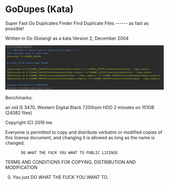 # GoDupes (Kata)
Super Fast Go Duplicates Finder
Find Duplicate Files ------ as fast as possible!

Written in Go (Golang) as a kata
              Version 2, December 2004

<img src="https://raw.githubusercontent.com/AndreiD/GoDupes/master/assets/screenshot1.JPG" alt="godupes" />

Benchmarks:

an old i5 3470, Western Digital Black 7200rpm HDD
2 minutes on 151GB (24082 files)


Copyright (C) 2018 me

Everyone is permitted to copy and distribute verbatim or modified
copies of this license document, and changing it is allowed as long
as the name is changed.

           DO WHAT THE FUCK YOU WANT TO PUBLIC LICENSE
  TERMS AND CONDITIONS FOR COPYING, DISTRIBUTION AND MODIFICATION

 0. You just DO WHAT THE FUCK YOU WANT TO.

